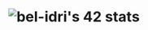 <h1 align = center><img src="https://badge.mediaplus.ma/greenbinary/bel-idri" alt="bel-idri's 42 stats" /></h1>
